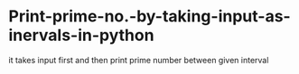 # Print-prime-no.-by-taking-input-as-inervals-in-python
it takes input first and then print prime number between given interval

